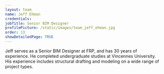 ```yaml
---
layout: team
name: Jeff Ehman
credentials: 
jobTitle: Senior BIM Designer
profilePicture: /static/images/team_jeff_ehman.jpg
order: 13
showDetailedPage: TRUE
---
```

Jeff serves as a Senior BIM Designer at FRP, and has 30 years of experience.  He completed undergraduate studies at Vincennes University.  His experience includes structural drafting and modeling on a wide range of project types.

